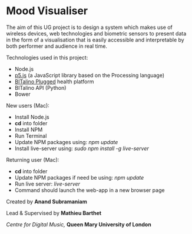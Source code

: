 # Mood Visualiser

The aim of this UG project is to design a system which makes use of wireless devices, web technologies and biometric sensors to present data in the form of a visualisation that is easily accessible and interpretable by both performer and audience in real time.

Technologies used in this project:
- Node.js
- [p5.js](http://p5js.org/) (a JavaScript library based on the Processing language)
- [BITalino Plugged](http://www.bitalino.com/index.php/plugged-kit) health platform
- BITalino API (Python)
- Bower


New users (Mac):
- Install Node.js
- **cd** into folder
- Install NPM
- Run Terminal
- Update NPM packages using: *npm update*
- Install live-server using: *sudo npm install -g live-server*

Returning user (Mac):
- **cd** into folder
- Update NPM packages if need be using: *npm update*
- Run live server: *live-server*
- Command should launch the web-app in a new browser page



Created by **Anand Subramaniam**

Lead & Supervised by **Mathieu Barthet**

*Centre for Digital Music,* **Queen Mary University of London**
